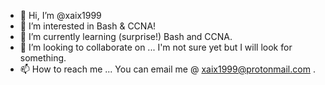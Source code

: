 - 👋 Hi, I’m @xaix1999
- 👀 I’m interested in Bash & CCNA!
- 🌱 I’m currently learning (surprise!) Bash and CCNA.
- 💞️ I’m looking to collaborate on ... I'm not sure yet but I will look for something.
- 📫 How to reach me ... You can email me @ xaix1999@protonmail.com .

<!---
xaix1999/xaix1999 is a ✨ special ✨ repository because its `README.md` (this file) appears on your GitHub profile.
You can click the Preview link to take a look at your changes.
--->
